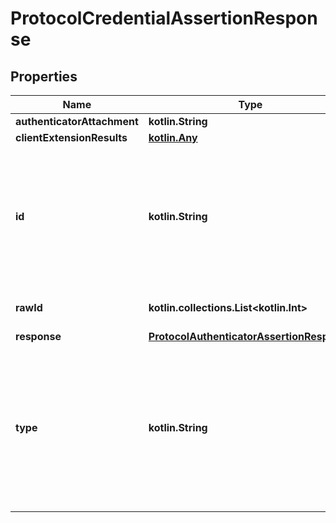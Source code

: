 
# ProtocolCredentialAssertionResponse

## Properties
Name | Type | Description | Notes
------------ | ------------- | ------------- | -------------
**authenticatorAttachment** | **kotlin.String** |  |  [optional]
**clientExtensionResults** | [**kotlin.Any**](.md) |  |  [optional]
**id** | **kotlin.String** | ID is The credential’s identifier. The requirements for the identifier are distinct for each type of credential. It might represent a username for username/password tuples, for example. |  [optional]
**rawId** | **kotlin.collections.List&lt;kotlin.Int&gt;** | CredentialID The ID of a credential to allow/disallow. |  [optional]
**response** | [**ProtocolAuthenticatorAssertionResponse**](ProtocolAuthenticatorAssertionResponse.md) |  |  [optional]
**type** | **kotlin.String** | Type is the value of the object’s interface object&#39;s [[type]] slot, which specifies the credential type represented by this object. This should be type \&quot;public-key\&quot; for Webauthn credentials. |  [optional]




